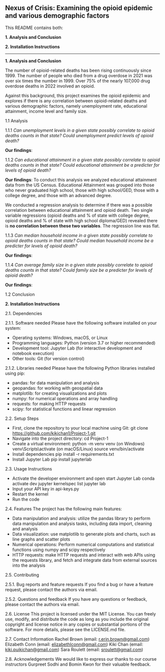**Nexus of Crisis: Examining the opioid epidemic and various demographic factors**
---------------------------------------------------------------------------------------
This README contains both:

**1. Analysis and Conclusion**

**2. Installation Instructions**

------------------------------------------------------------------------------------------
**1. Analysis and Conclusion**

The number of opioid-related deaths has been rising continuously since 1999. The number of people who died from a drug overdose in 2021 was over six times the number in 1999. Over 75% of the nearly 107,000 drug overdose deaths in 2022 involved an opioid.

Against this background, this project examines the opioid epidemic and explores if there is any correlation between opioid-related deaths and various demographic factors, namely unemployment rate, educational attainment, income level and family size.

1.1 Analysis

1.1.1 _Can unemployment levels in a given state possibly correlate to opioid deaths counts in that state? Could unemployment predict levels of opioid death?_

**Our findings**:

1.1.2 _Can educational attainment in a given state possibly correlate to opioid deaths counts in that state? Could educational attainment be a predicter for levels of opioid death?_

**Our findings**: To conduct this analysis we analyzed educational attainment data from the US Census. Educational Attainment was grouped into those who never graduated high school, those with high school/GED, those with a college degree, and those with an advanced degree. 

We conducted a regression analysis to determine if there was a possible correlation between educational attainment and opioid death. Two single variable regressions (opioid deaths and % of state with college degree, opioid deaths and % of state with high school diploma/GED) revealed there is **no correlation between these two variables**. The regression line was flat.

1.1.3 _Can median household income in a given state possibly correlate to opioid deaths counts in that state? Could median household income be a predicter for levels of opioid death?_

**Our findings**:

1.1.4 _Can average family size in a given state possibly correlate to opioid deaths counts in that state? Could family size be a predicter for levels of opioid death?_

**Our findings**:

1.2 Conclusion



**2. Installation Instructions**

2.1. Dependencies

2.1.1. Software needed
Please have the following software installed on your system:
- Operating systems: Windows, macOS, or Linux
- Programming languages: Python (version 3.7 or higher recommended)
- Development tool: Jupyter Lab (for interactive development and notebook execution)
- Other tools: Git (for version control)

2.1.2. Libraries needed
Please have the following Python libraries installed using pip:
- pandas: for data manipulation and analysis
- geopandas: for working with geospatial data
- matplotlib: for creating visualizations and plots
- numpy: for numerical operations and array handling
- requests: for making HTTP requests
- scipy: for statistical functions and linear regression

2.2. Setup Steps
- First, clone the repository to your local machine using Git: 
  git clone https://github.com/kikichan1/Project-1.git
- Navigate into the project directory:
  cd Project-1
- Create a virtual environment:
  python -m venv venv
  (on Windows) venv\Scripts\activate
  (on macOS/Linux) source venv/bin/activate
- Install dependencies
  pip install -r requirements.txt
- Install Jupyter Lab
  pip install jupyterlab

2.3. Usage Instructions
- Activate the developer environment and open start Jupyter Lab
  conda activate dev
  jupyter kernelspec list
  jupyter lab
- Input your API key in api-keys.py
- Restart the kernel
- Run the code

2.4. Features
The project has the following main features:
- Data manipulation and analysis: utilize the pandas library to perform data manipulation and analysis tasks, including data import, cleaning and analysis
- Data visualization: use matplotlib to generate plots and charts, such as line graphs and scatter plots
- Numerical operations: Perform numerical computations and statistical functions using numpy and scipy respectively
- HTTP requests: make HTTP requests and interact with web APIs using the requests library, and fetch and integrate data from external sources into the analysis

2.5. Contributing

2.5.1. Bug reports and feature requests
If you find a bug or have a feature request, please contact the authors via email.

2.5.2. Questions and feedback
If you have any questions or feedback, please contact the authors via email.

2.6. License
This project is licensed under the MIT License. You can freely use, modify, and distribute the code as long as you include the original copyright and license notice in any copies or substantial portions of the software. For more details, please see the LICENSE.md file.

2.7. Contact Information
Rachel Brown (email: r.erin.brown@gmail.com)
Elizabeth Conn (email: elizabethlconn@gmail.com)
Kiki Chan (email: kiki.puikichan@gmail.com)
Sara Roulett (email: sroulett@gmail.com)

2.8. Acknowledgements
We would like to express our thanks to our course instructors Gurpreet Sodhi and Bomin Kwon for their valuable feedback.
